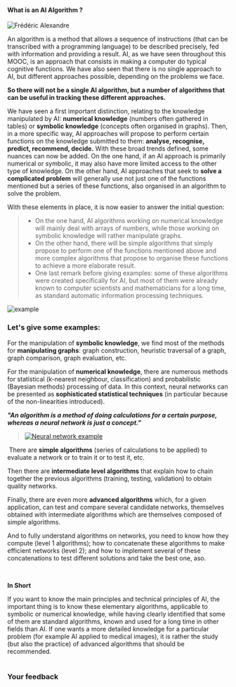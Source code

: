 #### What is an AI Algorithm ?

![Frédéric Alexandre](/static/Frederic-Alexandre-rond.png)

An algorithm is a method that allows a sequence of instructions (that can be transcribed with a programming language) to be described precisely, fed with information and providing a result. AI, as we have seen throughout this MOOC, is an approach that consists in making a computer do typical cognitive functions. We have also seen that there is no single approach to AI, but different approaches possible, depending on the problems we face.

**So there will not be a single AI algorithm, but a number of algorithms that can be useful in tracking these different approaches.**

We have seen a first important distinction, relating to the knowledge manipulated by AI: **numerical knowledge** (numbers often gathered in tables) or **symbolic knowledge** (concepts often organised in graphs). Then, in a more specific way, AI approaches will propose to perform certain functions on the knowledge submitted to them: **analyse, recognise, predict, recommend, decide.** With these broad trends defined, some nuances can now be added. On the one hand, if an AI approach is primarily numerical or symbolic, it may also have more limited access to the other type of knowledge. On the other hand, AI approaches that seek to **solve a complicated problem** will generally use not just one of the functions mentioned but a series of these functions, also organised in an algorithm to solve the problem.

With these elements in place, it is now easier to answer the initial question:

> *   On the one hand, AI algorithms working on numerical knowledge will mainly deal with arrays of numbers, while those working on symbolic knowledge will rather manipulate graphs.
> *   On the other hand, there will be simple algorithms that simply propose to perform one of the functions mentioned above and more complex algorithms that propose to organise these functions to achieve a more elaborate result.
> *   One last remark before giving examples: some of these algorithms were created specifically for AI, but most of them were already known to computer scientists and mathematicians for a long time, as standard automatic information processing techniques.

![example](/static/sphx_glr_plot_unveil_tree_structure_thumb.png)

### Let's give some examples:

For the manipulation of **symbolic knowledge**, we find most of the methods for **manipulating graphs**: graph construction, heuristic traversal of a graph, graph comparison, graph evaluation, etc.

For the manipulation of **numerical knowledge**, there are numerous methods for statistical (k-nearest neighbour, classification) and probabilistic (Bayesian methods) processing of data. In this context, neural networks can be presented as **sophisticated statistical techniques** (in particular because of the non-linearities introduced).

_**"An algorithm is a method of doing calculations for a certain purpose, whereas a neural network is just a concept."**_

> [![Neural network example](/static/simple-neural-network.png)](https://commons.wikimedia.org/wiki/File:Neural_network_example.svg "User:Wiso / Public domain")

 There are **simple algorithms** (series of calculations to be applied) to evaluate a network or to train it or to test it, etc. 

Then there are **intermediate level algorithms** that explain how to chain together the previous algorithms (training, testing, validation) to obtain quality networks.

Finally, there are even more **advanced algorithms** which, for a given application, can test and compare several candidate networks, themselves obtained with intermediate algorithms which are themselves composed of simple algorithms.

And to fully understand algorithms on networks, you need to know how they compute (level 1 algorithms); how to concatenate these algorithms to make efficient networks (level 2); and how to implement several of these concatenations to test different solutions and take the best one, aso.

 

**In Short**

If you want to know the main principles and technical principles of AI, the important thing is to know these elementary algorithms, applicable to symbolic or numerical knowledge, while having clearly identified that some of them are standard algorithms, known and used for a long time in other fields than AI. If one wants a more detailed knowledge for a particular problem (for example AI applied to medical images), it is rather the study (but also the practice) of advanced algorithms that should be recommended.    
 

### Your feedback